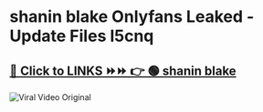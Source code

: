 
 # shanin blake Onlyfans Leaked - Update Files l5cnq

## <h2><a href="https://clipsfans.com/shanin_blake&ref=git">🔗 Click to LINKS ⏩⏩ 👉 🟢 shanin blake </a></h2>

<a href="https://clipsfans.com/shanin_blake&ref=git" rel="nofollow" data-target="animated-image.originalLink"><img src="https://i.ibb.co.com/xMMVF88/686577567.gif" alt="Viral Video Original" style="max-width: 100%; display: inline-block;" data-target="animated-image.originalImage"></a>

